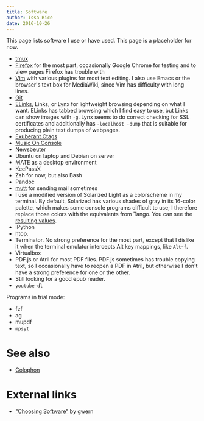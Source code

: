 ```yaml
---
title: Software
author: Issa Rice
date: 2016-10-26
---
```


This page lists software I use or have used.
This page is a placeholder for now.

- [tmux]()
- [Firefox]() for the most part, occasionally Google Chrome for testing and to
  view pages Firefox has trouble with
- [Vim]() with various plugins for most text editing.
  I also use Emacs or the browser's text box for MediaWiki, since Vim has
  difficulty with long lines.
- [Git]()
- [ELinks](), Links, or Lynx for lightweight browsing depending on what I want.
  ELinks has tabbed browsing which I find easy to use, but Links can show
  images with `-g`. Lynx seems to do correct checking for SSL certificates and
  additionally has `-localhost -dump` that is suitable for producing plain text
  dumps of webpages.
- [Exuberant Ctags]()
- [Music On Console]()
- [Newsbeuter]()
- Ubuntu on laptop and Debian on server
- MATE as a desktop environment
- KeePassX
- Zsh for now, but also Bash
- Pandoc
- [mutt]() for sending mail sometimes
- I use a modified version of Solarized Light as a colorscheme in my terminal.
  By default, Solarized has various shades of gray in its 16-color palette,
  which makes some console programs difficult to use; I therefore replace those
  colors with the equivalents from Tango.
  You can see the [resulting values][colors].
- IPython
- htop.
- Terminator.
  No strong preference for the most part, except that I dislike it when the
  terminal emulator intercepts Alt key mappings, like `Alt`-`f`.
- Virtualbox
- PDF.js or Atril for most PDF files.
  PDF.js sometimes has trouble copying text, so I occasionally have to reopen a
  PDF in Atril, but otherwise I don't have a strong preference for one or the
  other.
- Still looking for a good epub reader.
- `youtube-dl`

Programs in trial mode:

- fzf
- ag
- mupdf
- `mpsyt`

# See also

- [Colophon]()

# External links

- ["Choosing Software"][choose] by gwern

[choose]: https://www.gwern.net/Choosing%20Software "gwern. “Choosing Software - Gwern.net”."
[colors]: https://github.com/riceissa/dotfiles/blob/db4954185ed242fa909f63494261efa9fa2d29e4/xterm-colors.txt#L41-L61
